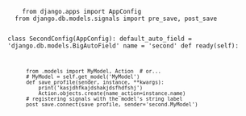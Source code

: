 <code>
    from django.apps import AppConfig
  from django.db.models.signals import pre_save, post_save
  
  class SecondConfig(AppConfig):
      default_auto_field = 'django.db.models.BigAutoField'
      name = 'second'
      def ready(self):
          
          from .models import MyModel, Action  # or...
          # MyModel = self.get_model('MyModel')
          def save_profile(sender, instance, **kwargs):
              print('kasjdhfkajdshakjdsfhdfshj')
              Action.objects.create(name_action=instance.name)
          # registering signals with the model's string label
          post_save.connect(save_profile, sender='second.MyModel')
</code>
